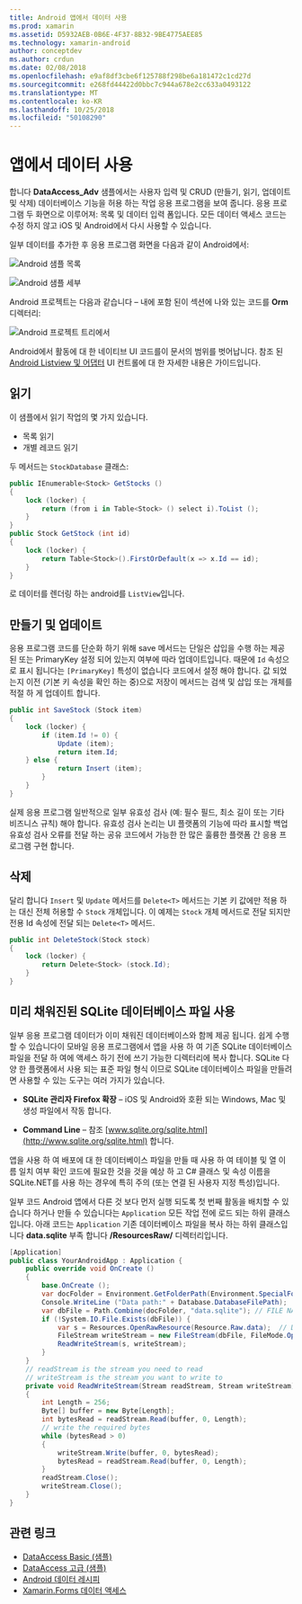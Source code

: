 ```yaml
---
title: Android 앱에서 데이터 사용
ms.prod: xamarin
ms.assetid: D5932AEB-0B6E-4F37-8B32-9BE4775AEE85
ms.technology: xamarin-android
author: conceptdev
ms.author: crdun
ms.date: 02/08/2018
ms.openlocfilehash: e9af8df3cbe6f125788f298be6a181472c1cd27d
ms.sourcegitcommit: e268fd44422d0bbc7c944a678e2cc633a0493122
ms.translationtype: MT
ms.contentlocale: ko-KR
ms.lasthandoff: 10/25/2018
ms.locfileid: "50108290"
---
```

# <a name="using-data-in-an-app"></a>앱에서 데이터 사용

합니다 **DataAccess_Adv** 샘플에서는 사용자 입력 및 CRUD (만들기, 읽기, 업데이트 및 삭제) 데이터베이스 기능을 허용 하는 작업 응용 프로그램을 보여 줍니다. 응용 프로그램 두 화면으로 이루어져: 목록 및 데이터 입력 폼입니다. 모든 데이터 액세스 코드는 수정 하지 않고 iOS 및 Android에서 다시 사용할 수 있습니다.

일부 데이터를 추가한 후 응용 프로그램 화면을 다음과 같이 Android에서:

![Android 샘플 목록](using-data-in-an-app-images/image11.png "Android 샘플 목록")

![Android 샘플 세부](using-data-in-an-app-images/image12.png "Android 샘플 세부 정보")

Android 프로젝트는 다음과 같습니다 &ndash; 내에 포함 된이 섹션에 나와 있는 코드를 **Orm** 디렉터리:

![Android 프로젝트 트리에서](using-data-in-an-app-images/image14.png "Android 프로젝트 트리")

Android에서 활동에 대 한 네이티브 UI 코드를이 문서의 범위를 벗어납니다. 참조 된 [Android Listview 및 어댑터](~/android/user-interface/layouts/list-view/index.md) UI 컨트롤에 대 한 자세한 내용은 가이드입니다.

## <a name="read"></a>읽기

이 샘플에서 읽기 작업의 몇 가지 있습니다.

-  목록 읽기
-  개별 레코드 읽기

두 메서드는 `StockDatabase` 클래스:

```csharp
public IEnumerable<Stock> GetStocks ()
{
    lock (locker) {
        return (from i in Table<Stock> () select i).ToList ();
    }
}
public Stock GetStock (int id)
{
    lock (locker) {
        return Table<Stock>().FirstOrDefault(x => x.Id == id);
    }
}
```

로 데이터를 렌더링 하는 android를 `ListView`입니다.

## <a name="create-and-update"></a>만들기 및 업데이트

응용 프로그램 코드를 단순화 하기 위해 save 메서드는 단일은 삽입을 수행 하는 제공 된 또는 PrimaryKey 설정 되어 있는지 여부에 따라 업데이트입니다. 때문에 `Id` 속성으로 표시 됩니다는 `[PrimaryKey]` 특성이 없습니다 코드에서 설정 해야 합니다. 값 되었는지 이전 (기본 키 속성을 확인 하는 중)으로 저장이 메서드는 검색 및 삽입 또는 개체를 적절 하 게 업데이트 합니다.

```csharp
public int SaveStock (Stock item)
{
    lock (locker) {
        if (item.Id != 0) {
            Update (item);
            return item.Id;
    } else {
            return Insert (item);
        }
    }
}
```

실제 응용 프로그램 일반적으로 일부 유효성 검사 (예: 필수 필드, 최소 길이 또는 기타 비즈니스 규칙) 해야 합니다. 유효성 검사 논리는 UI 플랫폼의 기능에 따라 표시할 백업 유효성 검사 오류를 전달 하는 공유 코드에서 가능한 한 많은 훌륭한 플랫폼 간 응용 프로그램 구현 합니다.

## <a name="delete"></a>삭제

달리 합니다 `Insert` 및 `Update` 메서드를 `Delete<T>` 메서드는 기본 키 값에만 적용 하는 대신 전체 허용할 수 `Stock` 개체입니다. 이 예제는 `Stock` 개체 메서드로 전달 되지만 전용 Id 속성에 전달 되는 `Delete<T>` 메서드.

```csharp
public int DeleteStock(Stock stock)
{
    lock (locker) {
        return Delete<Stock> (stock.Id);
    }
}
```

## <a name="using-a-pre-populated-sqlite-database-file"></a>미리 채워진된 SQLite 데이터베이스 파일 사용

일부 응용 프로그램 데이터가 이미 채워진 데이터베이스와 함께 제공 됩니다. 쉽게 수행할 수 있습니다이 모바일 응용 프로그램에서 앱을 사용 하 여 기존 SQLite 데이터베이스 파일을 전달 하 여에 액세스 하기 전에 쓰기 가능한 디렉터리에 복사 합니다. SQLite 다양 한 플랫폼에서 사용 되는 표준 파일 형식 이므로 SQLite 데이터베이스 파일을 만들려면 사용할 수 있는 도구는 여러 가지가 있습니다.

-   **SQLite 관리자 Firefox 확장** &ndash; iOS 및 Android와 호환 되는 Windows, Mac 및 생성 파일에서 작동 합니다.

-   **Command Line** &ndash; 참조 [www.sqlite.org/sqlite.html](http://www.sqlite.org/sqlite.html) 합니다.

앱을 사용 하 여 배포에 대 한 데이터베이스 파일을 만들 때 사용 하 여 테이블 및 열 이름 일치 여부 확인 코드에 필요한 것을 것을 예상 하 고 C# 클래스 및 속성 이름을 SQLite.NET를 사용 하는 경우에 특히 주의 (또는 연결 된 사용자 지정 특성)입니다.

일부 코드 Android 앱에서 다른 것 보다 먼저 실행 되도록 첫 번째 활동을 배치할 수 있습니다 하거나 만들 수 있습니다는 `Application` 모든 작업 전에 로드 되는 하위 클래스입니다. 아래 코드는 `Application` 기존 데이터베이스 파일을 복사 하는 하위 클래스입니다 **data.sqlite** 부족 합니다 **/ResourcesRaw/** 디렉터리입니다.

```csharp
[Application]
public class YourAndroidApp : Application {
    public override void OnCreate ()
    {
        base.OnCreate ();
        var docFolder = Environment.GetFolderPath(Environment.SpecialFolder.Personal);
        Console.WriteLine ("Data path:" + Database.DatabaseFilePath);
        var dbFile = Path.Combine(docFolder, "data.sqlite"); // FILE NAME TO USE WHEN COPIED
        if (!System.IO.File.Exists(dbFile)) {
            var s = Resources.OpenRawResource(Resource.Raw.data);  // DATA FILE RESOURCE ID
            FileStream writeStream = new FileStream(dbFile, FileMode.OpenOrCreate, FileAccess.Write);
            ReadWriteStream(s, writeStream);
        }
    }
    // readStream is the stream you need to read
    // writeStream is the stream you want to write to
    private void ReadWriteStream(Stream readStream, Stream writeStream)
    {
        int Length = 256;
        Byte[] buffer = new Byte[Length];
        int bytesRead = readStream.Read(buffer, 0, Length);
        // write the required bytes
        while (bytesRead > 0)
        {
            writeStream.Write(buffer, 0, bytesRead);
            bytesRead = readStream.Read(buffer, 0, Length);
        }
        readStream.Close();
        writeStream.Close();
    }
}
```


## <a name="related-links"></a>관련 링크

- [DataAccess Basic (샘플)](https://github.com/xamarin/mobile-samples/tree/master/DataAccess/Basic)
- [DataAccess 고급 (샘플)](https://github.com/xamarin/mobile-samples/tree/master/DataAccess/Advanced)
- [Android 데이터 레시피](https://github.com/xamarin/recipes/tree/master/Recipes/android/data)
- [Xamarin.Forms 데이터 액세스](~/xamarin-forms/app-fundamentals/databases.md)
